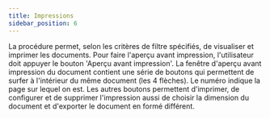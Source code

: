 ```yaml
---
title: Impressions
sidebar_position: 6
---
```


La procédure permet, selon les critères de filtre spécifiés, de visualiser et imprimer les documents. Pour faire l'aperçu avant impression, l'utilisateur doit appuyer le bouton 'Aperçu avant impression'. La fenêtre d'aperçu avant impression du document contient une série de boutons qui permettent de surfer à l'intérieur du même document (les 4 flèches). Le numéro indique la page sur lequel on est. Les autres boutons permettent d'imprimer, de configurer et de supprimer l'impression aussi de choisir la dimension du document et d'exporter le document en formé différent.






